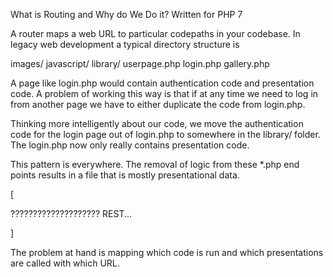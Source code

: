 What is Routing and Why do We Do it?
Written for PHP 7

A router maps a web URL to particular codepaths in your codebase. In legacy web development a typical directory structure is 

images/
javascript/
library/
userpage.php
login.php
gallery.php

A page like login.php would contain authentication code and presentation code.
A problem of working this way is that if at any time we need to log in from another page we have to either duplicate the code from login.php. 

Thinking more intelligently about our code, we move the authentication code for the login page out of login.php to somewhere in the library/ folder. The login.php now only really contains presentation code.

This pattern is everywhere. The removal of logic from these \*.php end points results in a file that is mostly presentational data.

[

 ????????????????????
REST...

]

The problem at hand is mapping which code is run and which presentations are called with which URL.



